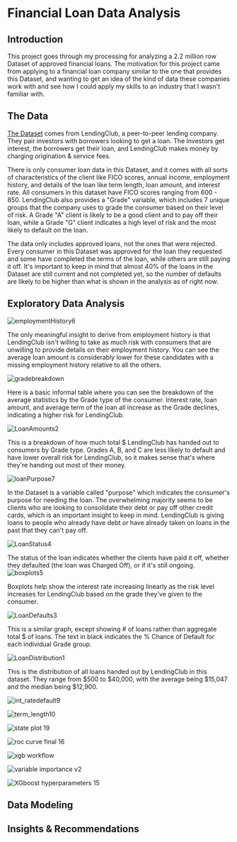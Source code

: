 # Financial Loan Data Analysis

## Introduction
  
This project goes through my processing for analyzing a 2.2 million row Dataset of approved financial loans.  The motivation for this project came from applying to a financial loan company similar to the one that provides this Dataset, and wanting to get an idea of the kind of data these companies work with and see how I could apply my skills to an industry that I wasn't familiar with.

## The Data
[The Dataset](https://www.kaggle.com/wordsforthewise/lending-club) comes from LendingClub, a peer-to-peer lending company.  They pair investors with borrowers looking to get a loan.  The Investors get interest, the borrowers get their loan, and LendingClub makes money by charging origination & service fees.

There is only consumer loan data in this Dataset, and it comes with all sorts of characteristics of the client like FICO scores, annual income, employment history, and details of the loan like term length, loan amount, and interest rate.  All consumers in this dataset have FICO scores ranging from 600 - 850.  LendingClub also provides a "Grade" variable, which includes 7 unique groups that the company uses to grade the consumer based on their level of risk.  A Grade "A" client is likely to be a good client and to pay off their loan, while a Grade "G" client indicates a high level of risk and the most likely to default on the loan.  

The data only includes approved loans, not the ones that were rejected.  Every consumer in this Dataset was approved for the loan they requested and some have completed the terms of the loan, while others are still paying it off.  It's important to keep in mind that almost 40% of the loans in the Dataset are still current and not completed yet, so the number of defaults are likely to be higher than what is shown in the analysis as of right now.  

## Exploratory Data Analysis

![employmentHistory6](https://user-images.githubusercontent.com/16946556/92037353-7d99e800-ed26-11ea-9ac5-4e4c84c42dec.png)

The only meaningful insight to derive from employment history is that LendingClub isn't willing to take as much risk with consumers that are unwilling to provide details on their employment history.  You can see the average loan amount is considerably lower for these candidates with a missing employment history relative to all the others.


![gradebreakdown](https://user-images.githubusercontent.com/16946556/92037354-7e327e80-ed26-11ea-9452-975e1caa6aa9.png)

Here is a basic informal table where you can see the breakdown of the average statistics by the Grade type of the consumer.  Interest rate, loan amount, and average term of the loan all increase as the Grade declines, indicating a higher risk for LendingClub.

![LoanAmounts2](https://user-images.githubusercontent.com/16946556/92037357-7e327e80-ed26-11ea-8d6c-1069a46e07f0.png)

This is a breakdown of how much total $ LendingClub has handed out to consumers by Grade type.  Grades A, B, and C are less likely to default and have lower overall risk for LendingClub, so it makes sense that's where they're handing out most of their money.

![loanPurpose7](https://user-images.githubusercontent.com/16946556/92037359-7ecb1500-ed26-11ea-9487-8f607c279986.png)

In the Dataset is a variable called "purpose" which indicates the consumer's purpose for needing the loan.  The overwhelming majority seems to be clients who are looking to consolidate their debt or pay off other credit cards, which is an important insight to keep in mind.  LendingClub is giving loans to people who already have debt or have already taken on loans in the past that they can't pay off.

![LoanStatus4](https://user-images.githubusercontent.com/16946556/92037360-7ecb1500-ed26-11ea-8f44-0d52d9885470.png)

The status of the loan indicates whether the clients have paid it off, whether they defaulted (the loan was Charged Off), or if it's still ongoing.
![boxplots5](https://user-images.githubusercontent.com/16946556/92037361-7ecb1500-ed26-11ea-9d69-2e7ce6519444.png)

Boxplots help show the interest rate increasing linearly as the risk level increases for LendingClub based on the grade they've given to the consumer.  


![LoanDefaults3](https://user-images.githubusercontent.com/16946556/92037963-7b845900-ed27-11ea-8f9b-b485850e9738.png)

This is a similar graph, except showing # of loans rather than aggregate total $ of loans.  The text in black indicates the % Chance of Default for each individual Grade group.  

![LoanDistribution1](https://user-images.githubusercontent.com/16946556/92037964-7b845900-ed27-11ea-873c-4e070f4b8ba9.png)

This is the distribution of all loans handed out by LendingClub in this dataset.  They range from $500 to $40,000, with the average being $15,047 and the median being $12,900.  

![int_ratedefault9](https://user-images.githubusercontent.com/16946556/92512297-714cd980-f1c3-11ea-9b1e-2297cbe1f7bf.png)

![term_length10](https://user-images.githubusercontent.com/16946556/92512308-7578f700-f1c3-11ea-8feb-8a3488071e40.png)

![state plot 19](https://user-images.githubusercontent.com/16946556/92635652-0b2b8980-f28b-11ea-8a27-7633aa4087ee.png)

![roc curve final 16](https://user-images.githubusercontent.com/16946556/92634904-d3701200-f289-11ea-9f4a-8eaa976403bb.png)

![xgb workflow](https://user-images.githubusercontent.com/16946556/92634909-d539d580-f289-11ea-8821-0f3df93e8b05.png)

![variable importance v2](https://user-images.githubusercontent.com/16946556/92634926-dc60e380-f289-11ea-878d-791a5f7282f6.png)

![XGboost hyperparameters 15](https://user-images.githubusercontent.com/16946556/92634937-e08d0100-f289-11ea-9c45-d5546f1be140.png)


## Data Modeling


## Insights & Recommendations

